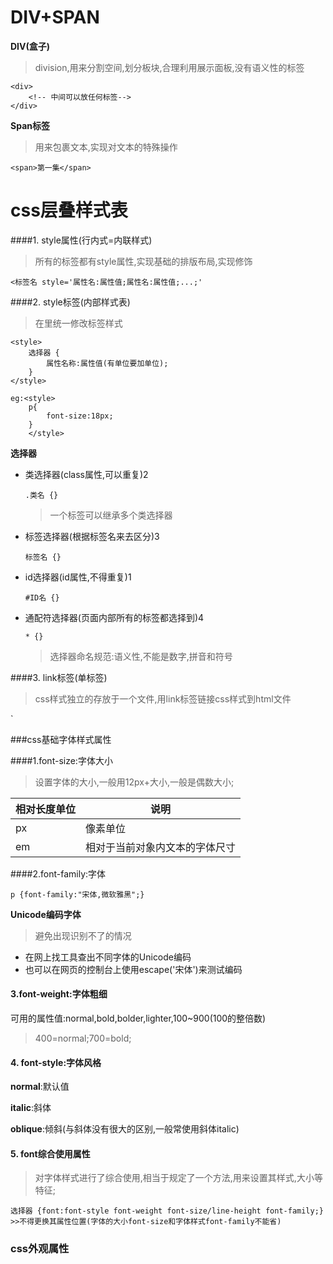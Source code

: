 # DIV+SPAN

**DIV(盒子)**

> division,用来分割空间,划分板块,合理利用展示面板,没有语义性的标签

```
<div>
	<!-- 中间可以放任何标签-->
</div>
```

**Span标签**

> 用来包裹文本,实现对文本的特殊操作

`<span>第一集</span>`

# css层叠样式表

####1. style属性(行内式=内联样式)

> 所有的标签都有style属性,实现基础的排版布局,实现修饰

`<标签名 style='属性名:属性值;属性名:属性值;...;'`

####2. style标签(内部样式表)

> 在<head>里统一修改标签样式

```
<style>
	选择器 {
    	属性名称:属性值(有单位要加单位);
	}
</style>

eg:<style>
	p{
    	font-size:18px;
	}
	</style>
```

**选择器**

* 类选择器(class属性,可以重复)2

  ```
  .类名 {}
  ```

  > 一个标签可以继承多个类选择器

* 标签选择器(根据标签名来去区分)3

  ```
  标签名 {}
  ```

* id选择器(id属性,不得重复)1 

  ```
  #ID名 {}
  ```

* 通配符选择器(页面内部所有的标签都选择到)4

  ```
  * {}
  ```

  > 选择器命名规范:语义性,不能是数字,拼音和符号 

####3. link标签(单标签)

> css样式独立的存放于一个文件,用link标签链接css样式到html文件

`<link href='css/index.css' rel='stylesheet'>

###css基础字体样式属性

####1.font-size:字体大小

> 设置字体的大小,一般用12px+大小,一般是偶数大小;

| 相对长度单位 | 说明                           |
| ------------ | ------------------------------ |
| px           | 像素单位                       |
| em           | 相对于当前对象内文本的字体尺寸 |

####2.font-family:字体

`p {font-family:"宋体,微软雅黑";}`

**Unicode编码字体**

> 避免出现识别不了的情况

* 在网上找工具查出不同字体的Unicode编码
* 也可以在网页的控制台上使用escape('宋体')来测试编码

#### 3.font-weight:字体粗细

可用的属性值:normal,bold,bolder,lighter,100~900(100的整倍数)

> 400=normal;700=bold;

#### 4. font-style:字体风格

**normal**:默认值

**italic**:斜体

**oblique**:倾斜(与斜体没有很大的区别,一般常使用斜体italic)

#### 5. font综合使用属性

> 对字体样式进行了综合使用,相当于规定了一个方法,用来设置其样式,大小等特征;

```
选择器 {font:font-style font-weight font-size/line-height font-family;}
>>不得更换其属性位置(字体的大小font-size和字体样式font-family不能省)
```

### css外观属性

























